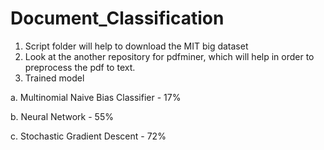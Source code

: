 # Document_Classification

1. Script folder will help to download the MIT big dataset
2. Look at the another repository for pdfminer, which will help in order to preprocess the pdf to text.
3. Trained model

  a. Multinomial Naive Bias Classifier - 17%
  
  b. Neural Network - 55%
  
  c. Stochastic Gradient Descent - 72%
